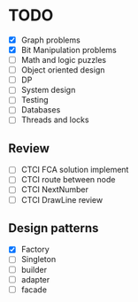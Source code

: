 # TODO

- [x] Graph problems
- [x] Bit Manipulation problems
- [ ] Math and logic puzzles
- [ ] Object oriented design
- [ ] DP
- [ ] System design
- [ ] Testing
- [ ] Databases
- [ ] Threads and locks

## Review

- [ ] CTCI FCA solution implement
- [ ] CTCI route between node
- [ ] CTCI NextNumber
- [ ] CTCI DrawLine review

## Design patterns

- [x] Factory
- [ ] Singleton
- [ ] builder
- [ ] adapter
- [ ] facade
